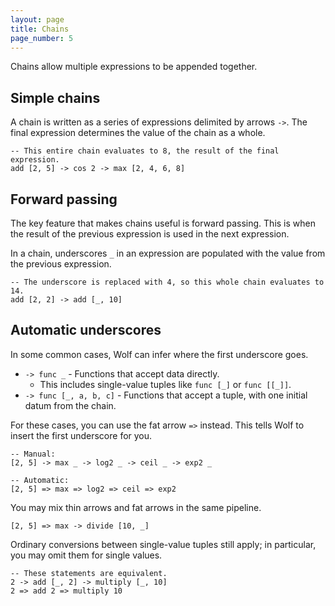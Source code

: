```yaml
---
layout: page
title: Chains
page_number: 5
---
```


Chains allow multiple expressions to be appended together.

## Simple chains

A chain is written as a series of expressions delimited by arrows `->`.
The final expression determines the value of the chain as a whole.

```
-- This entire chain evaluates to 8, the result of the final expression.
add [2, 5] -> cos 2 -> max [2, 4, 6, 8]
```

## Forward passing

The key feature that makes chains useful is forward passing. This is when the
result of the previous expression is used in the next expression.

In a chain, underscores `_` in an expression are populated with the value from
the previous expression.

```
-- The underscore is replaced with 4, so this whole chain evaluates to 14.
add [2, 2] -> add [_, 10]
```

## Automatic underscores

In some common cases, Wolf can infer where the first underscore goes.

- `-> func _` - Functions that accept data directly.
	- This includes single-value tuples like `func [_]` or `func [[_]]`.
- `-> func [_, a, b, c]` - Functions that accept a tuple, with one initial datum
from the chain.

For these cases, you can use the fat arrow `=>` instead. This tells Wolf to
insert the first underscore for you.

```
-- Manual:
[2, 5] -> max _ -> log2 _ -> ceil _ -> exp2 _

-- Automatic:
[2, 5] => max => log2 => ceil => exp2
```

You may mix thin arrows and fat arrows in the same pipeline.

```
[2, 5] => max -> divide [10, _]
```

Ordinary conversions between single-value tuples still apply; in particular, you
may omit them for single values.

```
-- These statements are equivalent.
2 -> add [_, 2] -> multiply [_, 10]
2 => add 2 => multiply 10
```